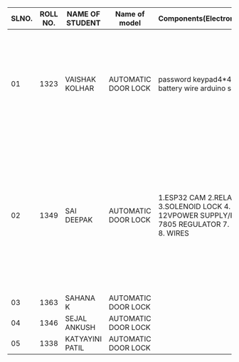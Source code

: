 
SLNO. | ROLL NO. | NAME OF STUDENT | Name of model | Components(Electronics/Mechanical) | MECHANISM/working Principle | REFERENCE LINK
-- | -- | -- | -- | -- | -- | --
01 | 1323 | VAISHAK KOLHAR| AUTOMATIC DOOR LOCK | password keypad4*4 arduino uno battery wire arduino software | Pass word door lock : Automatic doors require a sensor that detects when the door needs to open. When the sensor detects a cue, it then sends a signal to the door operating mechanism. After receiving that signal, the mechanism opens the door | https://www.youtube.com/watch?v=1LUj7gRxcqU
02 | 1349 | SAI DEEPAK| AUTOMATIC DOOR LOCK | 1.ESP32 CAM 2.RELAY MODULE 3.SOLENOID LOCK  4. BREADBOARD  5. 12VPOWER SUPPLY/BATTERY  6. 7805 REGULATOR 7. 12V CAPACITOR 8. WIRES|  The Circuit Diagram for ESP32-CAM Faces Recognition Door Lock System is combined with an FTDI board, Relay Module, and Solenoid Lock. The FTDI board is employed to flash the code into ESP32-CAM because it doesn't have a USB connector while the relay module is employed to modify the Solenoid lock on or off.| https://youtu.be/_VOmfJ4x-Fg
03 | 1363 | SAHANA K| AUTOMATIC DOOR LOCK |  |  | 
04 | 1346 | SEJAL ANKUSH| AUTOMATIC DOOR LOCK |  |  | 
05 | 1338 | KATYAYINI PATIL| AUTOMATIC DOOR LOCK |  |  | 

